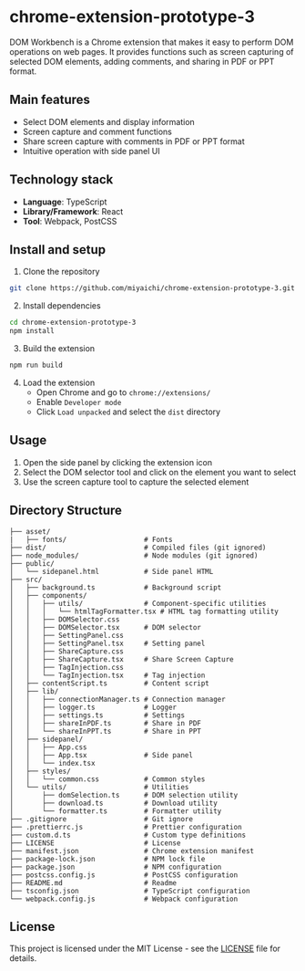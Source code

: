 # chrome-extension-prototype-3
DOM Workbench is a Chrome extension that makes it easy to perform DOM operations on web pages. It provides functions such as screen capturing of selected DOM elements, adding comments, and sharing in PDF or PPT format.

## Main features
- Select DOM elements and display information
- Screen capture and comment functions
- Share screen capture with comments in PDF or PPT format
- Intuitive operation with side panel UI

## Technology stack
- **Language**: TypeScript
- **Library/Framework**: React
- **Tool**: Webpack, PostCSS

## Install and setup

1. Clone the repository
```bash
git clone https://github.com/miyaichi/chrome-extension-prototype-3.git
```

2. Install dependencies
```bash
cd chrome-extension-prototype-3
npm install
```

3. Build the extension
```bash
npm run build
```

4. Load the extension
   - Open Chrome and go to `chrome://extensions/`
   - Enable `Developer mode`
   - Click `Load unpacked` and select the `dist` directory

## Usage
1. Open the side panel by clicking the extension icon
2. Select the DOM selector tool and click on the element you want to select
3. Use the screen capture tool to capture the selected element

## Directory Structure

```
├── asset/
|   ├── fonts/                   # Fonts
├── dist/                        # Compiled files (git ignored)
├── node_modules/                # Node modules (git ignored)
├── public/
│   └── sidepanel.html           # Side panel HTML
├── src/
│   ├── background.ts            # Background script
│   ├── components/
│   │   ├── utils/               # Component-specific utilities
│   │   │   └── htmlTagFormatter.tsx # HTML tag formatting utility 
│   │   ├── DOMSelector.css
│   │   ├── DOMSelector.tsx      # DOM selector
│   │   ├── SettingPanel.css
│   │   ├── SettingPanel.tsx     # Setting panel
│   │   ├── ShareCapture.css
│   │   ├── ShareCapture.tsx     # Share Screen Capture
│   │   ├── TagInjection.css
│   │   └── TagInjection.tsx     # Tag injection
│   ├── contentScript.ts         # Content script
│   ├── lib/
│   │   ├── connectionManager.ts # Connection manager
│   │   ├── logger.ts            # Logger
│   │   ├── settings.ts          # Settings
│   │   ├── shareInPDF.ts        # Share in PDF
│   │   └── shareInPPT.ts        # Share in PPT
│   ├── sidepanel/
│   │   ├── App.css
│   │   ├── App.tsx              # Side panel
│   │   └── index.tsx
│   ├── styles/
│   │   └── common.css           # Common styles
│   └── utils/                   # Utilities
│       ├── domSelection.ts      # DOM selection utility
│       ├── download.ts          # Download utility
│       └── formatter.ts         # Formatter utility
├── .gitignore                   # Git ignore
├── .prettierrc.js               # Prettier configuration
├── custom.d.ts                  # Custom type definitions
├── LICENSE                      # License
├── manifest.json                # Chrome extension manifest
├── package-lock.json            # NPM lock file
├── package.json                 # NPM configuration
├── postcss.config.js            # PostCSS configuration
├── README.md                    # Readme
├── tsconfig.json                # TypeScript configuration
└── webpack.config.js            # Webpack configuration
```

## License
This project is licensed under the MIT License - see the [LICENSE](LICENSE) file for details.
```